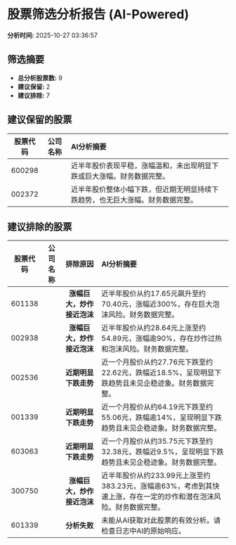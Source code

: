 # 股票筛选分析报告 (AI-Powered)

**分析时间:** 2025-10-27 03:36:57

## 筛选摘要

- **总分析股票数:** 9
- **建议保留:** 2
- **建议排除:** 7

## 建议保留的股票

| 股票代码 | 公司名称 | AI分析摘要 |
|:---:|:---:|:---|
| 600298 |  | 近半年股价表现平稳，涨幅温和，未出现明显下跌或巨大涨幅。财务数据完整。 |
| 002372 |  | 近半年股价整体小幅下跌，但近期无明显持续下跌趋势，也无巨大涨幅。财务数据完整。 |

## 建议排除的股票

| 股票代码 | 公司名称 | 排除原因 | AI分析摘要 |
|:---:|:---:|:---:|:---|
| 601138 |  | **涨幅巨大，炒作接近泡沫** | 近半年股价从约17.65元飙升至约70.40元，涨幅近300%，存在巨大泡沫风险。财务数据完整。 |
| 002938 |  | **涨幅巨大，炒作接近泡沫** | 近半年股价从约28.64元上涨至约54.89元，涨幅逾90%，存在炒作过热和泡沫风险。财务数据完整。 |
| 002536 |  | **近期明显下跌走势** | 近一个月股价从约27.76元下跌至约22.62元，跌幅近18.5%，呈现明显下跌趋势且未见企稳迹象。财务数据完整。 |
| 001339 |  | **近期明显下跌走势** | 近一个月股价从约64.19元下跌至约55.06元，跌幅逾14%，呈现明显下跌趋势且未见企稳迹象。财务数据完整。 |
| 603063 |  | **近期明显下跌走势** | 近一个月股价从约35.75元下跌至约32.38元，跌幅近9.5%，呈现明显下跌趋势且未见企稳迹象。财务数据完整。 |
| 300750 |  | **涨幅巨大，炒作接近泡沫** | 近半年股价从约233.99元上涨至约383.23元，涨幅逾63%，考虑到其快速上涨，存在一定的炒作和潜在泡沫风险。财务数据完整。 |
| 601339 |  | **分析失败** | 未能从AI获取对此股票的有效分析。请检查日志中AI的原始响应。 |
